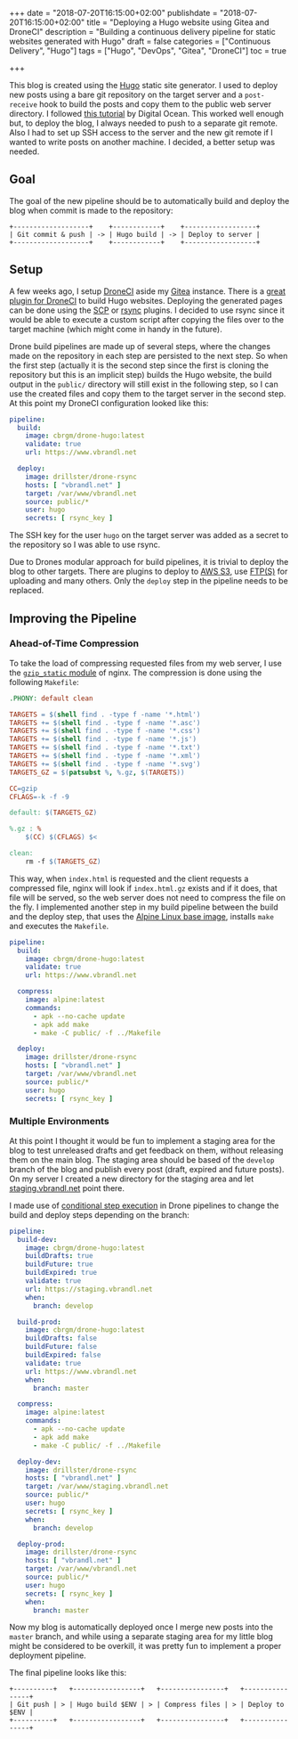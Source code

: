 +++
date = "2018-07-20T16:15:00+02:00"
publishdate = "2018-07-20T16:15:00+02:00"
title = "Deploying a Hugo website using Gitea and DroneCI"
description = "Building a continuous delivery pipeline for static websites generated with Hugo"
draft = false
categories = ["Continuous Delivery", "Hugo"]
tags = ["Hugo", "DevOps", "Gitea", "DroneCI"]
toc = true

+++

This blog is created using the [Hugo][0] static site generator. I used
to deploy new posts using a bare git repository on the target server
and a `post-receive` hook to build the posts and copy them to the
public web server directory. I followed [this tutorial][1] by Digital
Ocean. This worked well enough but, to deploy the blog, I always
needed to push to a separate git remote. Also I had to set up SSH
access to the server and the new git remote if I wanted to write posts
on another machine. I decided, a better setup was needed.

<!-- more -->

## Goal

The goal of the new pipeline should be to automatically build and
deploy the blog when commit is made to the repository:

```
+-------------------+    +------------+    +------------------+
| Git commit & push | -> | Hugo build | -> | Deploy to server |
+-------------------+    +------------+    +------------------+
```

## Setup

A few weeks ago, I setup [DroneCI][2] aside my [Gitea][3] instance.
There is a [great plugin for DroneCI][4] to build Hugo websites.
Deploying the generated pages can be done using the [SCP][5] or
[rsync][6] plugins. I decided to use rsync since it would be able to
execute a custom script after copying the files over to the target
machine (which might come in handy in the future).

Drone build pipelines are made up of several steps, where the changes
made on the repository in each step are persisted to the next step. So
when the first step (actually it is the second step since the first is
cloning the repository but this is an implicit step) builds the Hugo
website, the build output in the `public/` directory will still exist
in the following step, so I can use the created files and copy them to
the target server in the second step. At this point my DroneCI
configuration looked like this:

```yaml
pipeline:
  build:
    image: cbrgm/drone-hugo:latest
    validate: true
    url: https://www.vbrandl.net

  deploy:
    image: drillster/drone-rsync
    hosts: [ "vbrandl.net" ]
    target: /var/www/vbrandl.net
    source: public/*
    user: hugo
    secrets: [ rsync_key ]
```

The SSH key for the user `hugo` on the target server was added as a
secret to the repository so I was able to use rsync.

Due to Drones modular approach for build pipelines, it is trivial to
deploy the blog to other targets. There are plugins to deploy to [AWS
S3][11], use [FTP(S)][12] for uploading and many others. Only the
`deploy` step in the pipeline needs to be replaced.

## Improving the Pipeline

### Ahead-of-Time Compression

To take the load of compressing requested files from my web server, I
use the [`gzip_static` module][7] of nginx. The compression is done
using the following `Makefile`:

```Makefile
.PHONY: default clean

TARGETS = $(shell find . -type f -name '*.html')
TARGETS += $(shell find . -type f -name '*.asc')
TARGETS += $(shell find . -type f -name '*.css')
TARGETS += $(shell find . -type f -name '*.js')
TARGETS += $(shell find . -type f -name '*.txt')
TARGETS += $(shell find . -type f -name '*.xml')
TARGETS += $(shell find . -type f -name '*.svg')
TARGETS_GZ = $(patsubst %, %.gz, $(TARGETS))

CC=gzip
CFLAGS=-k -f -9

default: $(TARGETS_GZ)

%.gz : %
	$(CC) $(CFLAGS) $<

clean:
	rm -f $(TARGETS_GZ)
```

This way, when `index.html` is requested and the client requests a
compressed file, nginx will look if `index.html.gz` exists and if it
does, that file will be served, so the web server does not need to
compress the file on the fly. I implemented another step in my build
pipeline between the build and the deploy step, that uses the [Alpine
Linux base image][8], installs `make` and executes the `Makefile`.

```yaml
pipeline:
  build:
    image: cbrgm/drone-hugo:latest
    validate: true
    url: https://www.vbrandl.net

  compress:
    image: alpine:latest
    commands:
      - apk --no-cache update
      - apk add make
      - make -C public/ -f ../Makefile

  deploy:
    image: drillster/drone-rsync
    hosts: [ "vbrandl.net" ]
    target: /var/www/vbrandl.net
    source: public/*
    user: hugo
    secrets: [ rsync_key ]
```

### Multiple Environments

At this point I thought it would be fun to implement a staging area
for the blog to test unreleased drafts and get feedback on them,
without releasing them on the main blog. The staging area should be
based of the `develop` branch of the blog and publish every post (draft,
expired and future posts). On my server I created a new directory for
the staging area and let [staging.vbrandl.net][9] point there.

I made use of [conditional step execution][10] in Drone pipelines to
change the build and deploy steps depending on the branch:

```yaml
pipeline:
  build-dev:
    image: cbrgm/drone-hugo:latest
    buildDrafts: true
    buildFuture: true
    buildExpired: true
    validate: true
    url: https://staging.vbrandl.net
    when:
      branch: develop

  build-prod:
    image: cbrgm/drone-hugo:latest
    buildDrafts: false
    buildFuture: false
    buildExpired: false
    validate: true
    url: https://www.vbrandl.net
    when:
      branch: master

  compress:
    image: alpine:latest
    commands:
      - apk --no-cache update
      - apk add make
      - make -C public/ -f ../Makefile

  deploy-dev:
    image: drillster/drone-rsync
    hosts: [ "vbrandl.net" ]
    target: /var/www/staging.vbrandl.net
    source: public/*
    user: hugo
    secrets: [ rsync_key ]
    when:
      branch: develop

  deploy-prod:
    image: drillster/drone-rsync
    hosts: [ "vbrandl.net" ]
    target: /var/www/vbrandl.net
    source: public/*
    user: hugo
    secrets: [ rsync_key ]
    when:
      branch: master
```

Now my blog is automatically deployed once I merge new posts into the
`master` branch, and while using a separate staging area for my little
blog might be considered to be overkill, it was pretty fun to
implement a proper deployment pipeline.

The final pipeline looks like this:

```
+----------+   +-----------------+   +----------------+   +----------------+
| Git push | > | Hugo build $ENV | > | Compress files | > | Deploy to $ENV |
+----------+   +-----------------+   +----------------+   +----------------+
```


[0]: https://gohugo.io/
[1]: https://www.digitalocean.com/community/tutorials/how-to-deploy-a-hugo-site-to-production-with-git-hooks-on-ubuntu-14-04
[2]: https://drone.io/
[3]: https://gitea.io/
[4]: http://plugins.drone.io/cbrgm/drone-hugo/
[5]: http://plugins.drone.io/appleboy/drone-scp/
[6]: http://plugins.drone.io/drillster/drone-rsync/
[7]: http://nginx.org/en/docs/http/ngx_http_gzip_static_module.html
[8]: https://hub.docker.com/_/alpine/
[9]: https://staging.vbrandl.net/
[10]: http://docs.drone.io/pipelines/
[11]: http://plugins.drone.io/drone-plugins/drone-s3/
[12]: http://plugins.drone.io/christophschlosser/drone-ftps/
